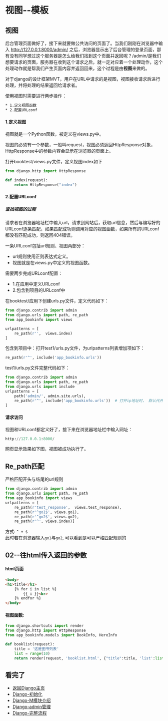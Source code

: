 视图--模板
====
## 视图

后台管理页面做好了，接下来就要做公共访问的页面了。当我们刚刚在浏览器中输入 http://127.0.0.1:8000/admin/ 之后，浏览器显示出了后台管理的登录页面，那有没有同学想过这个服务器是怎么给我们找到这个页面并返回呢？/admin/是我们想要请求的页面，服务器在收到这个请求之后，就一定对应着一个处理动作，这个处理动作就是帮我们产生页面内容并返回回来，这个过程是由**视图**来做的。

对于django的设计框架MVT，用户在URL中请求的是视图，视图接收请求后进行处理，并将处理的结果返回给请求者。

使用视图时需要进行两步操作：

```txt
* 1.定义视图函数
* 2.配置URLconf
```

#### 1.定义视图

视图就是一个Python函数，被定义在views.py中。

视图的必须有一个参数，一般叫request，视图必须返回HttpResponse对象，HttpResponse中的参数内容会显示在浏览器的页面上。

打开booktest/views.py文件，定义视图index如下

```python
from django.http import HttpResponse

def index(request):
    return HttpResponse("index")
```

#### 2.配置URLconf

##### 查找视图的过程

请求者在浏览器地址栏中输入url，请求到网站后，获取url信息，然后与编写好的URLconf逐条匹配，如果匹配成功则调用对应的视图函数，如果所有的URLconf都没有匹配成功，则返回404错误。

一条URLconf包括url规则、视图两部分：

- url规则使用正则表达式定义。
- 视图就是在views.py中定义的视图函数。

需要两步完成URLconf配置：

- 1.在应用中定义URLconf
- 2.包含到项目的URLconf中

在booktest/应用下创建urls.py文件，定义代码如下：

```python
from django.contrib import admin
from django.urls import path, re_path
from app_bookinfo import views

urlpatterns = [
    re_path(r'',  views.index)
]
```

包含到项目中：打开test1/urls.py文件，为urlpatterns列表增加项如下：

```python
re_path(r'^', include('app_bookinfo.urls'))
```

test1/urls.py文件完整代码如下：

```python
from django.contrib import admin
from django.urls import path, re_path
from django.urls import include
urlpatterns = [
    path('admin/', admin.site.urls),
    re_path(r'^', include('app_bookinfo.urls'))  # 打开ip地址时， 默认代开bookinfo
]
```

#### 请求访问

视图和URLconf都定义好了，接下来在浏览器地址栏中输入网址：

```python
http://127.0.0.1:8000/
```

网页显示效果如下图，视图被成功执行了。

## Re_path匹配  
严格匹配开头与结尾的url规则   
```Python
from django.contrib import admin
from django.urls import path, re_path
from app_bookinfo import views
urlpatterns = [
    re_path(r'test_response',  views.test_response),
    re_path(r'^go1$', views.go1),
    re_path(r'^go2$', views.go2),
    re_path(r'^', views.index)]
``` 
方式: `^ + $`   
此时若在浏览器输入`go1`与`go2`, 可以看到是可以严格匹配规则的   

## 02--往html传入返回的参数

#### html页面

```html
<body>
<h1>title</h1>
    {% for i in list %}
        {{ i }}<br>
    {% endfor %}
</body>
```

#### 视图函数:  

```python
from django.shortcuts import render
from django.http import HttpResponse
from app_bookinfo.models import BookInfo, HeroInfo

def booklist(request):
    title = '这是图书列表'
    list = range(10)
    return render(request, 'booklist.html', {"title":title, 'list':list})
```


## 看完了  
- [返回Django主页](https://github.com/KissMyLady/Django)  
- [Django-初始化](https://github.com/KissMyLady/Django/blob/master/Note/django_base_operating.md)  
- [Django-M模块介绍](https://github.com/KissMyLady/Django/blob/master/Note/django_base_operating2.md)   
- [Django-admin管理](https://github.com/KissMyLady/Django/blob/master/Note/django_base_operating3.md)
- [Django-完整流程](https://github.com/KissMyLady/Django/blob/master/Note/django_base_operating5.md)
